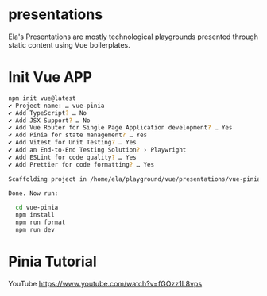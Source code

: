 # presentations
Ela's Presentations are mostly technological playgrounds presented through static content using Vue boilerplates.

# Init Vue APP
```sh
npm init vue@latest
✔ Project name: … vue-pinia
✔ Add TypeScript? … No
✔ Add JSX Support? … No
✔ Add Vue Router for Single Page Application development? … Yes
✔ Add Pinia for state management? … Yes
✔ Add Vitest for Unit Testing? … Yes
✔ Add an End-to-End Testing Solution? › Playwright
✔ Add ESLint for code quality? … Yes
✔ Add Prettier for code formatting? … Yes

Scaffolding project in /home/ela/playground/vue/presentations/vue-pinia...

Done. Now run:

  cd vue-pinia
  npm install
  npm run format
  npm run dev
```

# Pinia Tutorial
YouTube https://www.youtube.com/watch?v=fGOzz1L8vps
